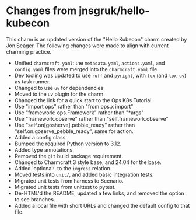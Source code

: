 # Changes from jnsgruk/hello-kubecon

This charm is an updated version of the "Hello Kubecon" charm created by Jon
Seager. The following changes were made to align with current charming practice.

* Unified `charmcraft.yaml`: the `metadata.yaml`, `actions.yaml`, and
  `config.yaml` files were merged into the `charmcraft.yaml` file.
* Dev tooling was updated to use `ruff` and `pyright`, with `tox` (and `tox-uv`)
  as task runner.
* Changed to use `uv` for dependencies
* Moved to the `uv` plugin for the charm
* Changed the link for a quick start to the Ops K8s Tutorial.
* Use "import ops" rather than "from ops.x import"
* Use "framework: ops.Framework" rather than "*args"
* Use "framework.observe" rather than "self.framework.observe"
* Use "self.on[gosherve].pebble_ready" rather than "self.on.goserve_pebble_ready", same for action.
* Added a config class.
* Bumped the required Python version to 3.12.
* Added type annotations.
* Removed the `git` build package requirement.
* Changed to Charmcraft 3 style base, and 24.04 for the base.
* Added 'optional:' to the `ingress` relation.
* Moved tests into `unit/`, and added basic integration tests.
* Migrated unit tests from harness to Scenario.
* Migrated unit tests from unittest to pytest.
* De-HTML'd the README, updated a few links, and removed the option to see branches.
* Added a local file with short URLs and changed the default config to that file.
